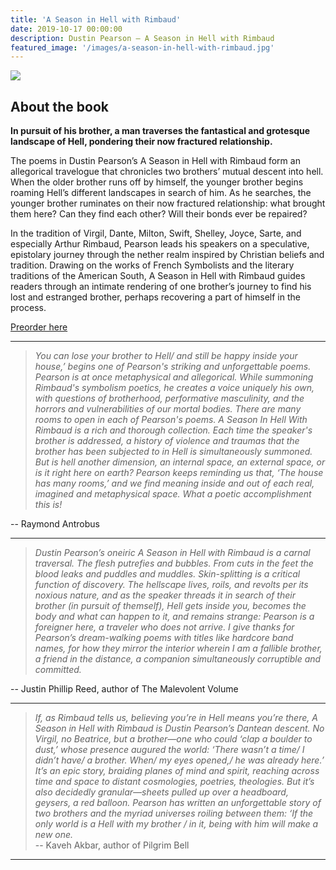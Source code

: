 ```yaml
---
title: 'A Season in Hell with Rimbaud'
date: 2019-10-17 00:00:00
description: Dustin Pearson — A Season in Hell with Rimbaud
featured_image: '/images/a-season-in-hell-with-rimbaud.jpg'
---
```


![]({{site.baseurl}}/images/a-season-in-hell-with-rimbaud-small.jpg)

## About the book

**In pursuit of his brother, a man traverses the fantastical and grotesque landscape of Hell, pondering their now fractured relationship.**

The poems in Dustin Pearson’s A Season in Hell with Rimbaud form an allegorical travelogue that chronicles two brothers’ mutual descent into hell. When the older brother runs off by himself, the younger brother begins roaming Hell’s different landscapes in search of him. As he searches, the younger brother ruminates on their now fractured relationship: what brought them here? Can they find each other? Will their bonds ever be repaired?

In the tradition of Virgil, Dante, Milton, Swift, Shelley, Joyce, Sarte, and especially Arthur Rimbaud, Pearson leads his speakers on a speculative, epistolary journey through the nether realm inspired by Christian beliefs and tradition. Drawing on the works of French Symbolists and the literary traditions of the American South, A Season in Hell with Rimbaud guides readers through an intimate rendering of one brother’s journey to find his lost and estranged brother, perhaps recovering a part of himself in the process.

<a href="https://www.boaeditions.org/collections/poetry/products/a-season-in-hell-with-rimbaud" class="button button--large">Preorder here</a>

____________________________________________________________________________

> *You can lose your brother to Hell/ and still be happy inside your house,’ begins one of Pearson's striking and unforgettable poems. Pearson is at once metaphysical and allegorical. While summoning Rimbaud's symbolism poetics, he creates a voice uniquely his own, with questions of brotherhood, performative masculinity, and the horrors and vulnerabilities of our mortal bodies. There are many rooms to open in each of Pearson's poems. A Season In Hell With Rimbaud is a rich and thorough collection. Each time the speaker's brother is addressed, a history of violence and traumas that the brother has been subjected to in Hell is simultaneously summoned. But is hell another dimension, an internal space, an external space, or is it right here on earth? Pearson keeps reminding us that, ‘The house has many rooms,’ and we find meaning inside and out of each real, imagined and metaphysical space. What a poetic accomplishment this is!*

-- Raymond Antrobus

---

> *Dustin Pearson’s oneiric A Season in Hell with Rimbaud is a carnal traversal. The flesh putrefies and bubbles. From cuts in the feet the blood leaks and puddles and muddles. Skin-splitting is a critical function of discovery. The hellscape lives, roils, and revolts per its noxious nature, and as the speaker threads it in search of their brother (in pursuit of themself), Hell gets inside you, becomes the body and what can happen to it, and remains strange: Pearson is a foreigner here, a traveler who does not arrive. I give thanks for Pearson’s dream-walking poems with titles like hardcore band names, for how they mirror the interior wherein I am a fallible brother, a friend in the distance, a companion simultaneously corruptible and committed.*

-- Justin Phillip Reed, author of The Malevolent Volume

---

> *If, as Rimbaud tells us, believing you’re in Hell means you’re there, A Season in Hell with Rimbaud is Dustin Pearson’s Dantean descent. No Virgil, no Beatrice, but a brother—one who could ‘clap a boulder to dust,’ whose presence augured the world: ‘There wasn’t a time/ I didn’t have/ a brother. When/ my eyes opened,/ he was already here.’ It’s an epic story, braiding planes of mind and spirit, reaching across time and space to distant cosmologies, poetries, theologies. But it’s also decidedly granular—sheets pulled up over a headboard, geysers, a red balloon. Pearson has written an unforgettable story of two brothers and the myriad universes roiling between them: ‘If the only world is a Hell with my brother / in it, being with him will make a new one.*                                                           
-- Kaveh Akbar, author of Pilgrim Bell

---

